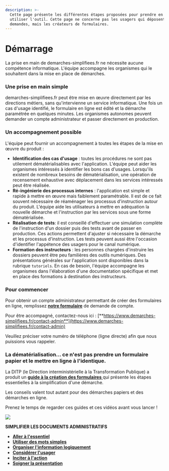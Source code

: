 ```yaml
---
description: >-
  Cette page présente les différentes étapes proposées pour prendre en main et
  utiliser l'outil. Cette page ne concerne pas les usagers qui déposent des
  demandes, mais les créateurs de formulaires.
---
```


# Démarrage

La prise en main de demarches-simplifiees.fr ne nécessite aucune compétence informatique. L'équipe accompagne les organismes qui le souhaitent dans la mise en place de démarches.

### Une prise en main simple

demarches-simplifiees.fr  peut être mise en œuvre directement par les directions métiers, sans qu'intervienne un service informatique. Une fois un cas d'usage identifié, le formulaire en ligne est édité et la démarche paramétrée en quelques minutes. Les organismes autonomes peuvent demander un compte administrateur et passer directement en production.

### Un accompagnement possible

L'équipe peut fournir un accompagnement à toutes les étapes de la mise en œuvre du produit :

* **Identification des cas d'usage** : toutes les procédures ne sont pas utilement dématérialisables avec l'application. L'équipe peut aider les organismes intéressés à identifier les bons cas d'usages. Lorsqu'ils existent de nombreux besoins de dématérialisation, une opération de recensement exhaustive avec déplacement dans les services intéressés peut être réalisée.
* **Ré-ingénierie des processus internes** : l'application est simple et rapide à mettre en œuvre mais faiblement paramétrable. Il est de ce fait souvent nécessaire de réaménager les processus d'instruction autour du produit. L'équipe aide les utilisateurs à mettre en adéquation la nouvelle démarche et l'instruction par les services sous une forme dématérialisée.
* **Réalisation de tests**: il est conseillé d'effectuer une simulation complète de l'instruction d'un dossier puis des tests avant de passer en production. Ces actions permettent d'ajuster si nécessaire la démarche et les processus d'instruction. Les tests peuvent aussi être l'occasion d'identifier l'appétence des usagers pour le canal numérique.
* **Formation des instructeurs** : les personnes chargées d'instruire les dossiers peuvent être peu familières des outils numériques. Des présentations générales sur l'application sont disponibles dans la rubrique `tutoriels`. En cas de besoin, l'équipe accompagne les organismes dans l'élaboration d'une documentation spécifique et met en place des formations à destination des instructeurs.

### Pour commencer

Pour obtenir un compte administrateur permettant de créer des formulaires en ligne, remplissez [**notre formulaire**](https://www.demarches-simplifiees.fr/demandes/new) de demande de compte.

Pour être accompagné, contactez-nous ici : [**https://www.demarches-simplifiees.fr/contact-admin**](https://www.demarches-simplifiees.fr/contact-admin)

Veuillez préciser votre numéro de téléphone (ligne directe) afin que nous puissions vous rappeler.&#x20;

### La dématérialisation... ce n'est pas prendre un formulaire papier et le mettre en ligne à l'identique.

La DITP (le Direction interministérielle à la Transformation Publique) a produit un [**guide à la création des formulaires** ](https://www.modernisation.gouv.fr/outils-et-methodes-pour-transformer/simplifier-les-documents-administratifs)qui présente les étapes essentielles à la simplification d'une démarche.

Les conseils valent tout autant pour des démarches papiers et des démarches en ligne.

Prenez le temps de regarder ces guides et ces vidéos avant vous lancer !

![](.gitbook/assets/sexercer\_aux\_methodes\_de\_simplification.jpg)

**SIMPLIFIER LES DOCUMENTS ADMINISTRATIFS**&#x20;

* [**Aller à l'essentiel**](https://www.modernisation.gouv.fr/outils-et-methodes-pour-transformer/simplifier-les-documents-administratifs#Essentiel)
* [**Utiliser des mots simples**](https://www.modernisation.gouv.fr/outils-et-methodes-pour-transformer/simplifier-les-documents-administratifs#MotsSimples)
* [**Organiser l'information logiquement**](https://www.modernisation.gouv.fr/outils-et-methodes-pour-transformer/simplifier-les-documents-administratifs#OrganiserInfo)
* [**Considérer l'usager**](https://www.modernisation.gouv.fr/outils-et-methodes-pour-transformer/simplifier-les-documents-administratifs#ConsidererUsager)
* [**Inciter à l'action**](https://www.modernisation.gouv.fr/outils-et-methodes-pour-transformer/simplifier-les-documents-administratifs#InciterALaction)
* [**Soigner la présentation**](https://www.modernisation.gouv.fr/outils-et-methodes-pour-transformer/simplifier-les-documents-administratifs#SoignerPresentation)

